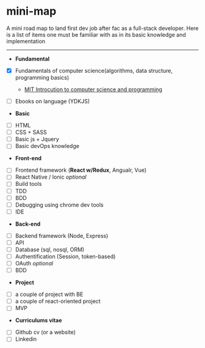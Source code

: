 # mini-map
A mini road map to land first dev job after fac as a full-stack developer.
Here is a list of items one must be familiar with as in its basic knowledge and implementation

---

+ **Fundamental**

- [x] Fundamentals of computer science(algorithms, data structure, programming basics)
  + [MIT Introcution to computer science and programming](https://courses.edx.org/courses/course-v1:MITx+6.00.1x+2T2017_2/course/#block-v1:MITx+6.00.1x+2T2017_2+type@chapter+block@f0a19f0a8c2d49f3aa78ef3823845271)
- [ ] Ebooks on language (YDKJS)
 

+ **Basic**

- [ ]  HTML
- [ ]  CSS + SASS
- [ ]  Basic js + Jquery
- [ ]  Basic devOps knowledge

+ **Front-end**

- [ ] Frontend framework (**React w/Redux**, Angualr, Vue)
- [ ] React Native / Ionic *optional*
- [ ] Build tools
- [ ] TDD
- [ ] BDD
- [ ] Debugging using chrome dev tools
- [ ] IDE

+ **Back-end**

- [ ] Backend framework (Node, Express)
- [ ] API
- [ ] Database (sql, nosql, ORM)
- [ ] Authentification (Session, token-based)
- [ ] OAuth *optional*
- [ ] BDD

+ **Project**
- [ ] a couple of project with BE 
- [ ] a couple of react-oriented project 
- [ ] MVP 

+ **Curriculums vitae**

- [ ] Github cv (or a website)
- [ ] Linkedin
